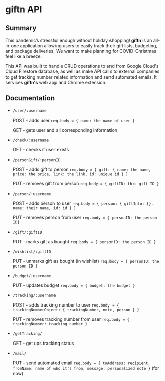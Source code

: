 # giftn API
## Summary
This pandemic’s stressful enough without holiday shopping! **giftn** is an all-in-one application allowing users to easily track their gift lists, budgeting, and package deliveries.
We want to make planning for COVID-Christmas feel like a breeze.

This API was built to handle CRUD operations to and from Google Cloud's Cloud Firestore database, as well as make API calls to external companies to get tracking number related information and send sutomated emails.
It services **giftn's** web app and Chrome extension.

## Documentation
* `/user/:username`
  
  POST - adds user `req.body = { name: the name of user }`
  
  GET - gets user and all corresponding information

* `/check/:username`

  GET - checks if user exists

* `/personGift/:personID`

  POST - adds gift to person `req.body = { gift: { name: the name, price: the price, link: the link, id: unique id } }`
  
  PUT - removes gift from person `req.body = { giftID: this gift ID }`

* `/person/:username`  

  POST - adds person to user `req.body = { person: { giftInfo: {}, name: their name, id: id } }`
  
  PUT - removes person from user `req.body = { personID: the person ID}`

* `/gift/:giftID`

  PUT - marks gift as bought `req.body = { personID: the person ID }`

* `/wishlist/:giftID`
  
  PUT - unmarks gift as bought (in wishlist) `req.body = { personID: the person ID }`

* `/budget/:username`
  
  PUT - updates budget `req.body = { budget: the budget }`

* `/tracking/:username`

  POST - adds tracking number to user `req.body = { trackingNumberObject: { trackingNumber, note, person } }`
  
  PUT - removes tracking number from user `req.body = { trackingNumber: tracking number }`

* `/getTracking/`
  
  GET - get ups tracking status

* `/mail/`

  PUT - send automated email `req.body = { toAddress: recipient, fromName: name of who it's from, message: personalized note }` (for now)
